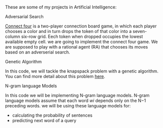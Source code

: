 These are some of my projects in Artificial Intelligence:

Adversarial Search

  
  [Connect four](https://en.wikipedia.org/wiki/Connect_Four) is a two-player connection board game, in which each player chooses a color and in turn drops the token of that color    into a seven-column six-row grid.
  Eech token when dropped occupies the lowest available empty cell. we are going to implement the connect four game.
  We are supposed to play with a rational agent (RA) that chooses its moves based on an adverserial search. 
  

Genetic Algorithm


  In this code, we will tackle the knapspack problem with a genetic algorithm. You can find more detail about this problem [here](https://www.geeksforgeeks.org/0-1-knapsack-problem-dp-10/).


N-gram language Models

In this code we will be implementing N-gram language models. N-gram language models assume that each word $wi$
depends only on the N−1 preceding words. we will be using these language models for:
*   calculating the probability of sentences
*   predicting next word of a query




